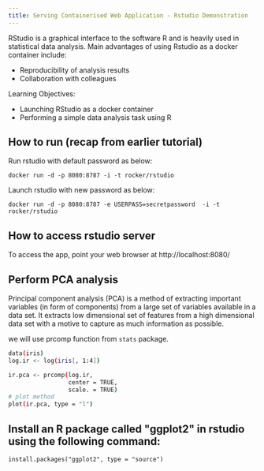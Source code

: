 ```yaml
---
title: Serving Containerised Web Application - Rstudio Demonstration
---
```

 RStudio is a graphical interface to the software R and is heavily used in statistical data analysis. Main advantages of using Rstudio as a docker container include:
  -  Reproducibility of analysis results
  -  Collaboration with colleagues
  
Learning Objectives:
- Launching RStudio as a docker container
- Performing a simple data analysis task using R


## How to run (recap from earlier tutorial)

Run rstudio with default password as below:
```
docker run -d -p 8080:8787 -i -t rocker/rstudio
```

Launch rstudio with new password as below:

```
docker run -d -p 8080:8787 -e USERPASS=secretpassword  -i -t rocker/rstudio
```

## How to access rstudio server

To access the app, point your web browser at  http://localhost:8080/

## Perform PCA analysis

Principal component analysis (PCA) is a method of extracting important variables (in form of components) from a large set of variables available in a data set. It extracts low dimensional set of features from a high dimensional data set with a motive to capture as much information as possible.

we will use prcomp function from `stats` package. 

```bash
data(iris)
log.ir <- log(iris[, 1:4])

ir.pca <- prcomp(log.ir,
                 center = TRUE,
                 scale. = TRUE) 
# plot method
plot(ir.pca, type = "l")
```

## Install an R package called "ggplot2" in rstudio using the following command:

```
install.packages("ggplot2", type = "source")
```
